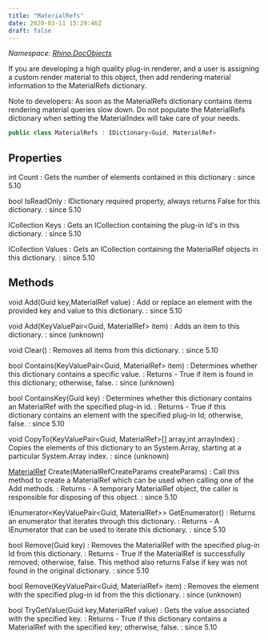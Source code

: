 ```yaml
---
title: "MaterialRefs"
date: 2020-03-11 15:29:46Z
draft: false
---
```


*Namespace: [Rhino.DocObjects](../)*

If you are developing a high quality plug-in renderer, and a user is
   assigning a custom render material to this object, then add rendering
   material information to the MaterialRefs dictionary.
   
   Note to developers:
    As soon as the MaterialRefs dictionary contains items rendering
    material queries slow down.  Do not populate the MaterialRefs
   dictionary when setting the MaterialIndex will take care of your needs.
```cs
public class MaterialRefs : IDictionary<Guid, MaterialRef>
```
## Properties

int Count
: Gets the number of elements contained in this dictionary
: since 5.10

bool IsReadOnly
: IDictionary required property, always returns False for this dictionary.
: since 5.10

ICollection<Guid> Keys
: Gets an ICollection containing the plug-in Id's in this dictionary.
: since 5.10

ICollection<MaterialRef> Values
: Gets an ICollection containing the MaterialRef objects in this
     dictionary.
: since 5.10
## Methods

void Add(Guid key,MaterialRef value)
: Add or replace an element with the provided key and value to this dictionary.
: since 5.10

void Add(KeyValuePair<Guid, MaterialRef> item)
: Adds an item to this dictionary.
: since (unknown)

void Clear()
: Removes all items from this dictionary.
: since 5.10

bool Contains(KeyValuePair<Guid, MaterialRef> item)
: Determines whether this dictionary contains a specific value.
: Returns - True if item is found in this dictionary; otherwise, false.
: since (unknown)

bool ContainsKey(Guid key)
: Determines whether this dictionary contains an MaterialRef with the
     specified plug-in id.
: Returns - True if this dictionary contains an element with the specified plug-in
     Id; otherwise, false.
: since 5.10

void CopyTo(KeyValuePair<Guid, MaterialRef>[] array,int arrayIndex)
: Copies the elements of this dictionary to an System.Array, starting at
     a particular System.Array index.
: since (unknown)

[MaterialRef](/rhinocommon/rhino/docobjects/materialref/) Create(MaterialRefCreateParams createParams)
: Call this method to create a MaterialRef which can be used when calling
     one of the Add methods.
: Returns - A temporary MaterialRef object, the caller is responsible for disposing
     of this object.
: since 5.10

IEnumerator<KeyValuePair<Guid, MaterialRef>> GetEnumerator()
: Returns an enumerator that iterates through this dictionary.
: Returns - A IEnumerator that can be used to iterate this dictionary.
: since 5.10

bool Remove(Guid key)
: Removes the MaterialRef with the specified plug-in Id from this
     dictionary.
: Returns - True if the MaterialRef is successfully removed; otherwise, false. This
     method also returns False if key was not found in the original dictionary.
: since 5.10

bool Remove(KeyValuePair<Guid, MaterialRef> item)
: Removes the element with the specified plug-in id from the this dictionary.
: since (unknown)

bool TryGetValue(Guid key,MaterialRef value)
: Gets the value associated with the specified key.
: Returns - True if this dictionary contains a MaterialRef with the specified key;
     otherwise, false.
: since 5.10
